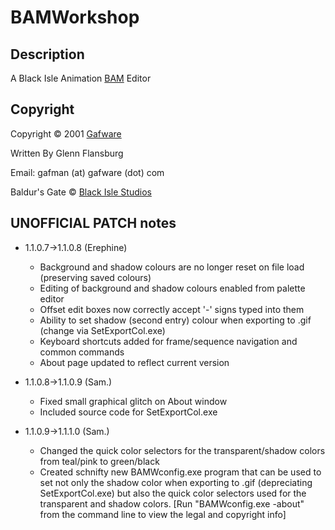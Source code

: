 # BAMWorkshop

Description
-----------
A Black Isle Animation [BAM](https://gibberlings3.github.io/iesdp/file_formats/ie_formats/bam_v1.htm) Editor

Copyright
-----------
Copyright © 2001 [Gafware](http://www.gafware.com)

Written By Glenn Flansburg

Email: gafman (at) gafware (dot) com

Baldur's Gate © [Black Isle Studios](http://www.blackisle.com)

UNOFFICIAL PATCH notes
-----------

- 1.1.0.7->1.1.0.8 (Erephine)
	- Background and shadow colours are no longer reset on file load (preserving saved colours)
	- Editing of background and shadow colours enabled from palette editor
	- Offset edit boxes now correctly accept '-' signs typed into them
	- Ability to set shadow (second entry) colour when exporting to .gif (change via SetExportCol.exe)
	- Keyboard shortcuts added for frame/sequence navigation and common commands
	- About page updated to reflect current version

- 1.1.0.8->1.1.0.9 (Sam.)
	- Fixed small graphical glitch on About window
	- Included source code for SetExportCol.exe

- 1.1.0.9->1.1.1.0 (Sam.)
	- Changed the quick color selectors for the transparent/shadow colors from teal/pink to green/black
	- Created schnifty new BAMWconfig.exe program that can be used to set not only the shadow color when exporting to .gif (depreciating SetExportCol.exe) but also the quick color selectors used for the transparent and shadow colors.  [Run "BAMWconfig.exe -about" from the command line to view the legal and copyright info]